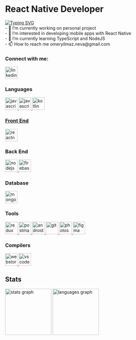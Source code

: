 # React Native Developer

<div>
  <a href="https://git.io/typing-svg"><img src="https://readme-typing-svg.demolab.com?font=Roboto&size=24&pause=1000&color=F7F7F7&random=false&width=435&lines=Hi+there+%F0%9F%91%8B+Welcome+to+My+Profile!;I+am+a+MERN+Stack+Developer;I+am+a+Mobile+Developer;Always+learning+new+things" alt="Typing SVG" /></a>

  <br/>
- 🔭 I’m currently working on personal project<br/>
- 👀 I’m interested in developing mobile apps with React Native<br/>
- 🌱 I’m currently learning TypeScript and NodeJS<br/>
- 📫 How to reach me omeryilmaz.neva@gmail.com<br/>
  
</div>

<h3 align="left">Connect with me:</h3>
<p>
<a href="https://www.linkedin.com/in/ömer-yılmaz-6b773127a/" target="_blank"><img align="center" src="https://skillicons.dev/icons?i=linkedin" alt="linkedin" height="40" width="40" /></a>
</p>

<h3 align="left">Languages</h3>
<p>
  <a href="https://developer.mozilla.org/en-US/docs/Web/JavaScript" target="_blank" rel="noreferrer"> <img src="https://skillicons.dev/icons?i=js" alt="javascript" width="40" height="40"/>
  <a href="https://developer.mozilla.org/en-US/docs/Learn/Tools_and_testing/Client-side_JavaScript_frameworks/Svelte_TypeScript" target="_blank" rel="typescript"> <img src="https://skillicons.dev/icons?i=ts" alt="javascript" width="40" height="40"/>
  <a href="https://kotlinlang.org" target="_blank" rel="noreferrer"> <img src="https://skillicons.dev/icons?i=kotlin" alt="kotlin" width="40" height="40"/>
</p>

<h3 align="left">Front End</h3>
<p>
  <a href="https://reactnative.dev/" target="_blank" rel="noreferrer"> <img src="https://skillicons.dev/icons?i=react" alt="reactnative" width="40" height="40"/> </a> 
</p>

<h3 align="left">Back End</h3>
<p>
  <a href="https://nodejs.org" target="_blank" rel="noreferrer"> <img src="https://skillicons.dev/icons?i=nodejs" alt="nodejs" width="40" height="40"/> </a>
  <a href="https://firebase.google.com" target="_blank" rel="noreferrer"> <img src="https://skillicons.dev/icons?i=firebase" alt="firebase" width="40" height="40"/> </a>
</p>

<h3 align="left">Database</h3>
<p>
  <a href="https://www.mongodb.com" target="_blank" rel="noreferrer"> <img src="https://skillicons.dev/icons?i=mongodb" alt="mongodb" width="40" height="40"/> </a>
</p>

<h3 align="left">Tools</h3>
<p>
  <a href="https://redux.js.org" target="_blank" rel="noreferrer"> <img src="https://skillicons.dev/icons?i=redux" alt="redux" width="40" height="40"/> </a>
  <a href="https://www.postman.com" target="_blank" rel="noreferrer"> <img src="https://skillicons.dev/icons?i=postman" alt="postman" width="40" height="40"/> </a>
  <a href="https://developer.android.com/studio?hl=tr" target="_blank" rel="noreferrer"> <img src="https://skillicons.dev/icons?i=androidstudio" alt="android" width="40" height="40"/> </a>
  <a href="https://git-scm.com" target="_blank" rel="noreferrer"> <img src="https://skillicons.dev/icons?i=git" alt="git" width="40" height="40"/> </a>
  <a href="https://www.adobe.com/tr/products/photoshop.html" target="_blank" rel="noreferrer"> <img src="https://skillicons.dev/icons?i=ps" alt="photoshop" width="40" height="40"/> </a>
  <a href="https://www.figma.com" target="_blank" rel="noreferrer"> <img src="https://skillicons.dev/icons?i=figma" alt="figma" width="40" height="40"/> </a>
</p>

<h3 align="left">Compilers</h3>
<p>
  <a href="https://www.jetbrains.com/webstorm/promo" target="_blank" rel="noreferrer"> <img src="https://skillicons.dev/icons?i=webstorm" alt="webstorm" width="40" height="40"/> </a>
  <a href="https://code.visualstudio.com" target="_blank" rel="noreferrer"> <img src="https://skillicons.dev/icons?i=vscode" alt="vscode" width="40" height="40"/> </a>
</p>

## Stats

<div align="left">
  <img src="https://github-readme-stats.vercel.app/api?username=omerylmzz&hide_title=false&hide_rank=false&show_icons=true&include_all_commits=true&count_private=true&disable_animations=false&theme=dracula&locale=en&hide_border=false&order=1&PAT_1" height="150" alt="stats graph"  />
  <img src="https://github-readme-stats.vercel.app/api/top-langs?username=omerylmzz&locale=en&hide_title=false&layout=compact&card_width=320&langs_count=5&theme=dracula&hide_border=false&order=2" height="150" alt="languages graph"  />
</div>

###
